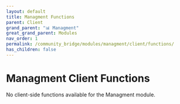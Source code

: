 ```yaml
---
layout: default
title: Managment Functions
parent: Client
grand_parent: "📊 Managment"
great_grand_parent: Modules
nav_order: 1
permalink: /community_bridge/modules/managment/client/functions/
has_children: false
---
```


# Managment Client Functions
No client-side functions available for the Managment module.
